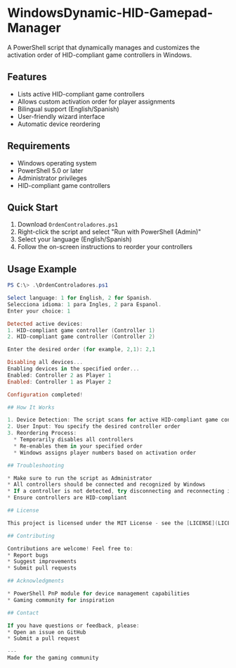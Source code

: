 # WindowsDynamic-HID-Gamepad-Manager

A PowerShell script that dynamically manages and customizes the activation order of HID-compliant game controllers in Windows.

## Features

- Lists active HID-compliant game controllers
- Allows custom activation order for player assignments
- Bilingual support (English/Spanish)
- User-friendly wizard interface
- Automatic device reordering

## Requirements

- Windows operating system
- PowerShell 5.0 or later
- Administrator privileges
- HID-compliant game controllers

## Quick Start

1. Download `OrdenControladores.ps1`
2. Right-click the script and select "Run with PowerShell (Admin)"
3. Select your language (English/Spanish)
4. Follow the on-screen instructions to reorder your controllers

## Usage Example

```powershell
PS C:\> .\OrdenControladores.ps1

Select language: 1 for English, 2 for Spanish.
Selecciona idioma: 1 para Ingles, 2 para Espanol.
Enter your choice: 1

Detected active devices:
1. HID-compliant game controller (Controller 1)
2. HID-compliant game controller (Controller 2)

Enter the desired order (for example, 2,1): 2,1

Disabling all devices...
Enabling devices in the specified order...
Enabled: Controller 2 as Player 1
Enabled: Controller 1 as Player 2

Configuration completed!

## How It Works

1. Device Detection: The script scans for active HID-compliant game controllers
2. User Input: You specify the desired controller order
3. Reordering Process:
  * Temporarily disables all controllers
  * Re-enables them in your specified order
  * Windows assigns player numbers based on activation order

## Troubleshooting

* Make sure to run the script as Administrator
* All controllers should be connected and recognized by Windows
* If a controller is not detected, try disconnecting and reconnecting it
* Ensure controllers are HID-compliant

## License

This project is licensed under the MIT License - see the [LICENSE](LICENSE) file for details.

## Contributing

Contributions are welcome! Feel free to:
* Report bugs
* Suggest improvements
* Submit pull requests

## Acknowledgments

* PowerShell PnP module for device management capabilities
* Gaming community for inspiration

## Contact

If you have questions or feedback, please:
* Open an issue on GitHub
* Submit a pull request

---
Made for the gaming community
